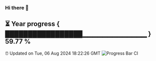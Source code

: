 ### Hi there 👋
⏳ Year progress { █████████████████▁▁▁▁▁▁▁▁▁▁▁▁▁ } 59.77 %
---
⏰ Updated on Tue, 06 Aug 2024 18:22:26 GMT
![Progress Bar CI](https://github.com/liununu/liununu/workflows/Progress%20Bar%20CI/badge.svg)
